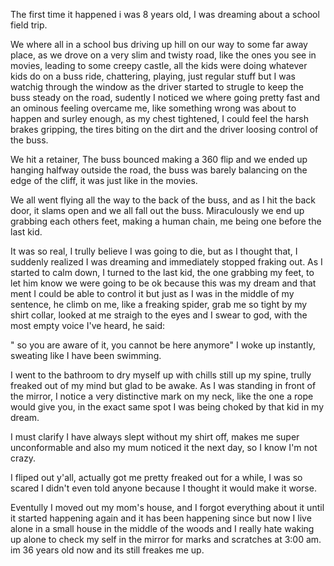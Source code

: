 The first time it happened i was 8 years old, I was dreaming about a school field trip. 

We where all in a school bus driving up hill on our way to some far away place, as we drove on a very slim and twisty road, like the ones you see in movies, leading to some creepy castle, all the kids were doing whatever kids do on a buss ride, chattering, playing, just regular stuff but I was watchig through the window as the driver started to strugle to keep the buss steady on the road, sudently I noticed we where going pretty fast and an ominous feeling overcame me, like something wrong was about to happen and surley enough, as my chest tightened, I could feel the harsh brakes gripping, the tires biting on the dirt and the driver loosing control of the buss. 

We hit a retainer, The buss bounced making a 360 flip and we ended up hanging halfway outside the road, the buss was barely balancing on the edge of the cliff, it was just like in the movies. 

We all went flying all the way to the back of the buss, and as I hit the back door, it slams open and we all fall out the buss. 
Miraculously we end up grabbing each others feet, making a human chain, me being one before the last kid. 

It was so real, I trully believe I was going to die, but as I thought that, I suddenly realized I was dreaming and immediately stopped fraking out. As I started to calm down, I turned to the last kid, the one grabbing my feet, to let him know we were going to be ok because this was my dream and that ment I could be able to control it but just as I was in the middle of my sentence, he climb on me, like a freaking spider, grab me so tight by my shirt collar, looked at me straigh to the eyes and I swear to god, with the most empty voice I've heard, he said: 

" so you are aware of it, you cannot be here anymore" I woke up instantly, sweating like I have been swimming. 

I went to the bathroom to dry myself up with chills still up my spine, trully freaked out of my mind but glad to be awake. As I was standing in front of the mirror, I notice a very distinctive mark on my neck, like the one a rope would give you, in the exact same spot I was being choked by that kid in my dream. 

I must clarify I have always slept without my shirt off, makes me super  unconformable and also my mum noticed it the next day, so I know I'm not crazy. 

I fliped out y'all, actually got me pretty freaked out for a while, I was so scared I didn't even told anyone because I thought it would make it worse. 

Eventully I moved out my mom's house, and I forgot everything about it until it started happening again and it has been happening since but now I live alone in a small house in the middle of the woods and I really hate waking up alone to check my self in the mirror for marks and scratches at 3:00 am. im 36 years old now and its still freakes me up.